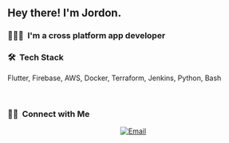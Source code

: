 <h2> Hey there! I'm Jordon.</h2>

<h3> 👨🏻‍💻  I'm a cross platform app developer </h3>


<h3> 🛠  Tech Stack</h3>
<p> Flutter, Firebase, AWS, Docker, Terraform, Jenkins, Python, Bash </p>

<br/>

<h3> 🤝🏻  Connect with Me </h3>

<p align="center">
<a href="https://www.kuralabs.org/"&gt;&lt;img alt="Website" src="https://img.shields.io/badge/Website-www.kuralabs.org-orange?style=flat-square&logo=google-chrome"></a>
<a href="https://www.linkedin.com/in/jordondouglas/"&gt;&lt;img alt="LinkedIn" src="https://img.shields.io/badge/LinkedIn-Jordon%20Douglas-orange?style=flat-square&logo=linkedin"></a>
<a href="jdouglas2015@gmail.com"><img alt="Email" src="https://img.shields.io/badge/Email-jdouglas2015@gmail.com-orange?style=flat-square&logo=gmail"></a>
</p>

<!---
jordondoug2019/jordondoug2019 is a ✨ special ✨ repository because its `README.md` (this file) appears on your GitHub profile.
You can click the Preview link to take a look at your changes.
--->
